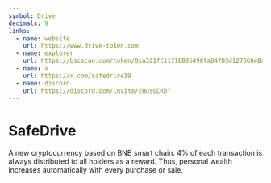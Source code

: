 ```yaml
---
symbol: Drive
decimals: 9
links:
  - name: website
    url: https://www.drive-token.com
  - name: explorer
    url: https://bscscan.com/token/0xa321fC1171EB85498faD47D3d127368eBa70265C
  - name: x
    url: https://x.com/safedrive19
  - name: discord
    url: https://discord.com/invite/cHusGCKb"
---
```


# SafeDrive

A new cryptocurrency based on BNB smart chain. 4% of each transaction is always distributed to all holders as a reward. Thus, personal wealth increases automatically with every purchase or sale.
